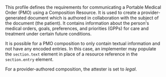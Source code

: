 This profile defines the requirements for communicating a Portable Medical Order (PMO) using a Composition Resource. It is used to create a provider-generated document which is authored in collaboration with the subject of the document (the patient). It contains information about the person's medical orders, goals, preferences, and priorities (GPPs) for care and treatment under certain future conditions.

It is possible for a PMO composition to only contain textual information and not have any encoded entries. In this case, an implementer may populate the `section.text` element in place of a resource reference in the `section.entry` element.

For a provider-authored composition, the attester is set to *legal*.